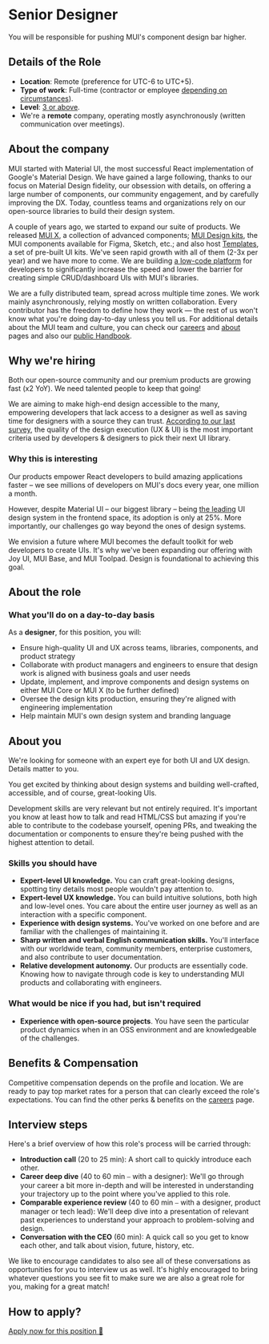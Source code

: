# Senior Designer

<p class="description">You will be responsible for pushing MUI's component design bar higher.</p>

## Details of the Role

- **Location**: Remote (preference for UTC-6 to UTC+5).
- **Type of work**: Full-time (contractor or employee [depending on circumstances](https://mui-org.notion.site/Hiring-FAQ-64763b756ae44c37b47b081f98915501#494af1f358794028beb4b7697b5d3102)).
- **Level**: [3 or above](https://mui-org.notion.site/Design-levels-aa01996ca7e0481e80479ad47c8f28a4).
- We're a **remote** company, operating mostly asynchronously (written communication over meetings).

## About the company

MUI started with Material UI, the most successful React implementation of Google's Material Design.
We have gained a large following, thanks to our focus on Material Design fidelity, our obsession with details, on offering a large number of components, our community engagement, and by carefully improving the DX.
Today, countless teams and organizations rely on our open-source libraries to build their design system.

A couple of years ago, we started to expand our suite of products.
We released [MUI X](https://mui.com/x/), a collection of advanced components; [MUI Design kits](https://mui.com/design-kits/), the MUI components available for Figma, Sketch, etc.; and also host [Templates](https://mui.com/templates/), a set of pre-built UI kits.
We've seen rapid growth with all of them (2-3x per year) and we have more to come.
We are building [a low-code platform](https://mui.com/toolpad/) for developers to significantly increase the speed and lower the barrier for creating simple CRUD/dashboard UIs with MUI's libraries.

We are a fully distributed team, spread across multiple time zones.
We work mainly asynchronously, relying mostly on written collaboration.
Every contributor has the freedom to define how they work — the rest of us won't know what you're doing day-to-day unless you tell us.
For additional details about the MUI team and culture, you can check our [careers](https://mui.com/careers/) and [about](https://mui.com/about/) pages and also our [public Handbook](https://mui-org.notion.site/Handbook-f086d47e10794d5e839aef9dc67f324b).

## Why we're hiring

Both our open-source community and our premium products are growing fast (x2 YoY).
We need talented people to keep that going!

We are aiming to make high-end design accessible to the many, empowering developers that lack access to a designer as well as saving time for designers with a source they can trust.
[According to our last survey](https://mui.com/blog/2021-developer-survey-results/#what-are-your-most-important-criteria-for-choosing-a-ui-library), the quality of the design execution (UX & UI) is the most important criteria used by developers & designers to pick their next UI library.

### Why this is interesting

Our products empower React developers to build amazing applications faster – we see millions of developers on MUI's docs every year, one million a month.

However, despite Material UI – our biggest library – being [the leading](https://tsh.io/state-of-frontend/#over-the-past-year-which-of-the-following-design-systems-was-your-favorite-go-to-solution) UI design system in the frontend space, its adoption is only at 25%.
More importantly, our challenges go way beyond the ones of design systems.

We envision a future where MUI becomes the default toolkit for web developers to create UIs.
It's why we've been expanding our offering with Joy UI, MUI Base, and MUI Toolpad.
Design is foundational to achieving this goal.

## About the role

### What you'll do on a day-to-day basis

As a **designer**, for this position, you will:

- Ensure high-quality UI and UX across teams, libraries, components, and product strategy
- Collaborate with product managers and engineers to ensure that design work is aligned with business goals and user needs
- Update, implement, and improve components and design systems on either MUI Core or MUI X (to be further defined)
- Oversee the design kits production, ensuring they're aligned with engineering implementation
- Help maintain MUI's own design system and branding language

## About you

We're looking for someone with an expert eye for both UI and UX design.
Details matter to you.

You get excited by thinking about design systems and building well-crafted, accessible, and of course, great-looking UIs.

Development skills are very relevant but not entirely required.
It's important you know at least how to talk and read HTML/CSS but amazing if you're able to contribute to the codebase yourself, opening PRs, and tweaking the documentation or components to ensure they're being pushed with the highest attention to detail.

### Skills you should have

- **Expert-level UI knowledge.** You can craft great-looking designs, spotting tiny details most people wouldn't pay attention to.
- **Expert-level UX knowledge.** You can build intuitive solutions, both high and low-level ones. You care about the entire user journey as well as an interaction with a specific component.
- **Experience with design systems.** You've worked on one before and are familiar with the challenges of maintaining it.
- **Sharp written and verbal English communication skills.** You'll interface with our worldwide team, community members, enterprise customers, and also contribute to user documentation.
- **Relative development autonomy.** Our products are essentially code. Knowing how to navigate through code is key to understanding MUI products and collaborating with engineers.

### What would be nice if you had, but isn't required

- **Experience with open-source projects**. You have seen the particular product dynamics when in an OSS environment and are knowledgeable of the challenges.

## Benefits & Compensation

Competitive compensation depends on the profile and location.
We are ready to pay top market rates for a person that can clearly exceed the role's expectations.
You can find the other perks & benefits on the [careers](https://mui.com/careers/#perks-amp-benefits) page.

## Interview steps

Here's a brief overview of how this role's process will be carried through:

- **Introduction call** (20 to 25 min): A short call to quickly introduce each other.
- **Career deep dive** (40 to 60 min ⎯ with a designer): We'll go through your career a bit more in-depth and will be interested in understanding your trajectory up to the point where you've applied to this role.
- **Comparable experience review** (40 to 60 min ⎯ with a designer, product manager or tech lead): We'll deep dive into a presentation of relevant past experiences to understand your approach to problem-solving and design.
- **Conversation with the CEO** (60 min): A quick call so you get to know each other, and talk about vision, future, history, etc.

We like to encourage candidates to also see all of these conversations as opportunities for you to interview us as well. It's highly encouraged to bring whatever questions you see fit to make sure we are also a great role for you, making for a great match!

## How to apply?

[Apply now for this position 📮](https://jobs.ashbyhq.com/MUI/4ea9d324-3350-48d5-bfab-706ebfc23ed2/application?utm_source=ZNRrPGBkqO)
